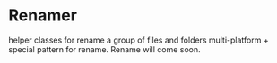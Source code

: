# Renamer
helper classes for rename a group of files and folders multi-platform + special pattern for rename.
Rename will come soon.